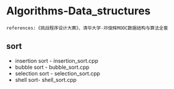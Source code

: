 # Algorithms-Data_structures
`references:《挑战程序设计大赛》、清华大学-邓俊辉MOOC数据结构与算法全套`
## sort
- insertion sort - insertion_sort.cpp
- bubble sort - bubble_sort.cpp
- selection sort - selection_sort.cpp
- shell sort- shell_sort.cpp
